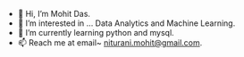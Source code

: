 - 👋 Hi, I’m Mohit Das.
- 👀 I’m interested in ... Data Analytics and Machine Learning.
- 🌱 I’m currently learning python and mysql.
- 📫 Reach me at email~ niturani.mohit@gmail.com.
<!---
- 💞️ I’m looking to collaborate on ...
--->
<!---
mohit357/mohit357 is a ✨ special ✨ repository because its `README.md` (this file) appears on your GitHub profile.
You can click the Preview link to take a look at your changes.
--->
